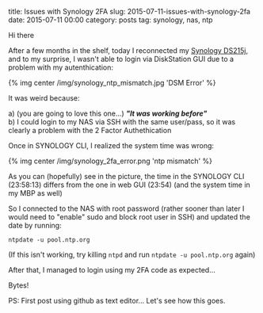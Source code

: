 title: Issues with Synology 2FA
slug: 2015-07-11-issues-with-synology-2fa
date: 2015-07-11 00:00
category: posts
tag: synology, nas, ntp

Hi there

After a few months in the shelf, today I reconnected my [Synology DS215j](https://www.synology.com/en-global/products/DS215j), and to my surprise, I wasn't able to login via DiskStation GUI due to a problem with my autenthication:

{% img center /img/synology_ntp_mismatch.jpg 'DSM Error' %}

It was weird because:

  a) (you are going to love this one...) ***"It was working before"***  
  b) I could login to my NAS via SSH with the same user/pass, so it was clearly a problem with the 2 Factor Authethication

Once in SYNOLOGY CLI, I realized the system time was wrong:

{% img center /img/synology_2fa_error.png 'ntp mismatch' %}

As you can (hopefully) see in the picture, the time in the SYNOLOGY CLI (23:58:13) differs from the one in web GUI (23:54) (and the system time in my MBP as well)

So I connected to the NAS with root password (rather sooner than later I would need to "enable" sudo and block root user in SSH) and updated the date by running:

```
ntpdate -u pool.ntp.org
```

(If this isn't working, try killing ```ntpd``` and run ```ntpdate -u pool.ntp.org``` again)

After that, I managed to login using my 2FA code as expected... 

Bytes!

PS: First post using github as text editor... Let's see how this goes.
